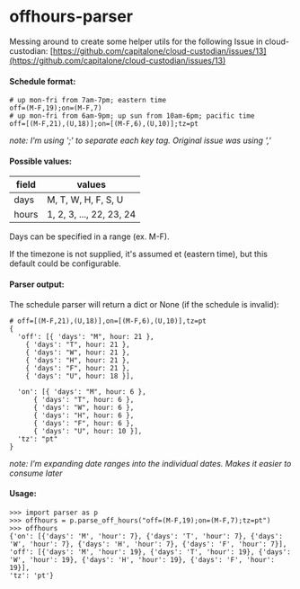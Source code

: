 # offhours-parser

Messing around to create some helper utils for the following Issue in cloud-custodian:
[https://github.com/capitalone/cloud-custodian/issues/13](https://github.com/capitalone/cloud-custodian/issues/13)


#### Schedule format:
```
# up mon-fri from 7am-7pm; eastern time
off=(M-F,19);on=(M-F,7)
# up mon-fri from 6am-9pm; up sun from 10am-6pm; pacific time
off=[(M-F,21),(U,18)];on=[(M-F,6),(U,10)];tz=pt
```
*note: I'm using ';' to separate each key tag. Original issue was using ','*

#### Possible values:

| field | values                   |
|-------|--------------------------|
| days  | M, T, W, H, F, S, U      |
| hours | 1, 2, 3, ..., 22, 23, 24 |

Days can be specified in a range (ex. M-F).

If the timezone is not supplied, it's assumed et (eastern time), but this default could be configurable.

#### Parser output:

The schedule parser will return a dict or None (if the schedule is invalid):

```
# off=[(M-F,21),(U,18)],on=[(M-F,6),(U,10)],tz=pt
{
  'off': [{ 'days': "M", hour: 21 },
    { 'days': "T", hour: 21 },
    { 'days': "W", hour: 21 },
    { 'days': "H", hour: 21 },
    { 'days': "F", hour: 21 },
    { 'days': "U", hour: 18 }],

  'on': [{ 'days': "M", hour: 6 },
      { 'days': "T", hour: 6 },
      { 'days': "W", hour: 6 },
      { 'days': "H", hour: 6 },
      { 'days': "F", hour: 6 },
      { 'days': "U", hour: 10 }],
  'tz': "pt"
}
```
*note: I'm expanding date ranges into the individual dates. Makes it easier to consume later*


#### Usage:
```
>>> import parser as p
>>> offhours = p.parse_off_hours("off=(M-F,19);on=(M-F,7);tz=pt")
>>> offhours
{'on': [{'days': 'M', 'hour': 7}, {'days': 'T', 'hour': 7}, {'days': 'W', 'hour': 7}, {'days': 'H', 'hour': 7}, {'days': 'F', 'hour': 7}],
'off': [{'days': 'M', 'hour': 19}, {'days': 'T', 'hour': 19}, {'days': 'W', 'hour': 19}, {'days': 'H', 'hour': 19}, {'days': 'F', 'hour': 19}],
'tz': 'pt'}
```
